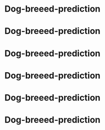 # Dog-breeed-prediction
# Dog-breeed-prediction
# Dog-breeed-prediction
# Dog-breeed-prediction
# Dog-breeed-prediction
# Dog-breeed-prediction
